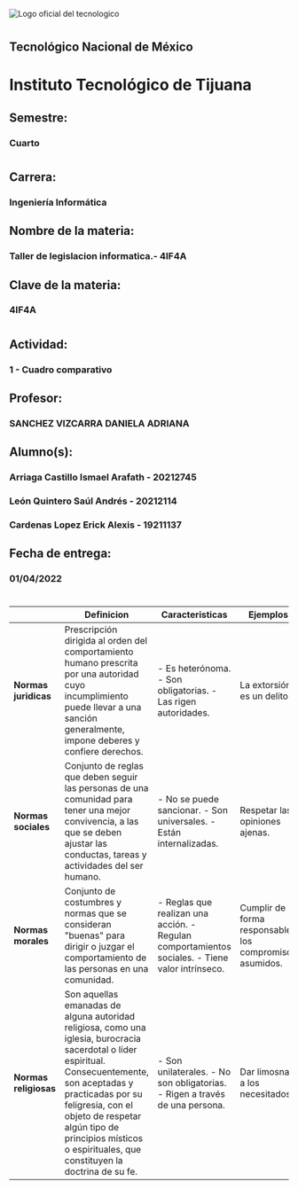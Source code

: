 ![Logo oficial del tecnologico](https://www.tijuana.tecnm.mx/wp-content/uploads/2021/08/liston-de-logos-oficiales-educacion-tecnm-FEB-2021-1568x287.jpg)
#
## **Tecnológico Nacional de México**
#
# **Instituto Tecnológico de Tijuana**
## Semestre:
### Cuarto
#
## Carrera:
### Ingeniería Informática
## Nombre de la materia:
### Taller de legislacion informatica.- 4IF4A
## Clave de la materia:
### 4IF4A
#
## Actividad:
### 1 - Cuadro comparativo
## Profesor:
### SANCHEZ VIZCARRA DANIELA ADRIANA
## Alumno(s):
### Arriaga Castillo Ismael Arafath - 20212745
### León Quintero Saúl Andrés - 20212114
### Cardenas Lopez Erick Alexis - 19211137
## Fecha de entrega:
### 01/04/2022
#
#
#
#
|  | **Definicion** | **Caracteristicas** | **Ejemplos** | **Sancion** |
| ------------- | ------------- | ------------- | ------------- | ------------- |
| **Normas juridicas**  | Prescripción dirigida al orden del comportamiento humano prescrita por una autoridad cuyo incumplimiento puede llevar a una sanción generalmente, impone deberes y confiere derechos. | - Es heterónoma. - Son obligatorias. - Las rigen autoridades. | La extorsión es un delito. | De dos a ocho años de prisión y de cuarenta a ciento sesenta días multa. |
| **Normas sociales**  | Conjunto de reglas que deben seguir las personas de una comunidad para tener una mejor convivencia, a las que se deben ajustar las conductas, tareas y actividades del ser humano. | - No se puede sancionar. - Son universales. - Están internalizadas. | Respetar las opiniones ajenas. | Te puede llevar a situaciones de rechazo. |
| **Normas morales**  | Conjunto de costumbres y normas que se consideran "buenas" para dirigir o juzgar el comportamiento de las personas en una comunidad.​ | - Reglas que realizan una acción.  - Regulan comportamientos sociales.  - Tiene valor intrínseco. | Cumplir de forma responsable los compromisos asumidos. | No hay sanciones. |
| **Normas religiosas**  | Son aquellas emanadas de alguna autoridad religiosa, como una iglesia, burocracia sacerdotal o líder espiritual. Consecuentemente, son aceptadas y practicadas por su feligresía, con el objeto de respetar algún tipo de principios místicos o espirituales, que constituyen la doctrina de su fe. | - Son unilaterales. - No son obligatorias. - Rigen a través de una persona. | Dar limosna a los necesitados. | Sanciones divinas ej. No ir al cielo |
